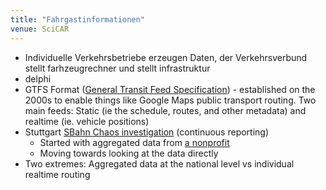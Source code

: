 ```yaml
---
title: "Fahrgastinformationen"
venue: SciCAR
---
```


- Individuelle Verkehrsbetriebe erzeugen Daten, der Verkehrsverbund stellt farhzeugrechner und stellt infrastruktur
- delphi
- GTFS Format ([General Transit Feed Specification](https://gtfs.org/documentation/overview/)) - established on the 2000s to enable things like Google Maps public transport routing. Two main feeds: Static (ie the schedule, routes, and other metadata) and realtime (ie. vehicle positions)
- Stuttgart [SBahn Chaos investigation](https://www.stuttgarter-zeitung.de/inhalt.s-bahn-chaos-in-stuttgart-daten-zeigen-wie-stark-die-zuege-wirklich-verspaetet-sind.c575e5de-b78b-4418-933c-bd2334f11168.html) (continuous reporting)
  - Started with aggregated data from [a nonprofit](https://s-bahn-chaos.de/)
  - Moving towards looking at the data directly
- Two extremes: Aggregated data at the national level vs individual realtime routing
